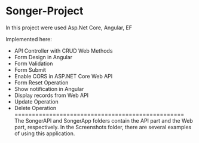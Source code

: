 # Songer-Project
In this project were used Asp.Net Core, Angular, EF

Implemented here:
- API Controller with CRUD Web Methods
- Form Design in Angular
- Form Validation
- Form Submit
- Enable CORS in ASP.NET Core Web API
- Form Reset Operation
- Show notification in Angular
- Display records from Web API
- Update Operation
- Delete Operation
=================================================
The SongerAPI and SongerApp folders contain the API part and the Web part, respectively.
In the Screenshots folder, there are several examples of using this application.

